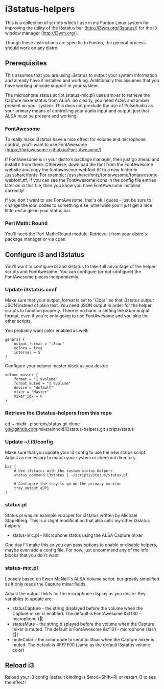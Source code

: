# i3status-helpers
This is a collection of scripts which I use in my Funtoo Linux system for improving the utility of the i3status bar (http://i3wm.org/i3status/) for the i3 window manager (http://i3wm.org/).

Though these instructions are specific to Funtoo, the general process should work on any distro.

## Prerequisites
This assumes that you are using i3status to output your system information and already have it installed and working. Additionally this assumes that you have working unicode support in your system.

The microphone status script (status-mic.pl) uses amixer to retrieve the Capture mixer status from ALSA. So clearly, you need ALSA and amixer present on your system. This does not preclude the use of PulseAudio as your primary means of controlling your audio input and output, just that ALSA must be present and working. 

### FontAwesome
To really make i3status have a nice effect for volume and microphone control, you'll want to use FontAwesome (https://fortawesome.github.io/Font-Awesome/).

If FontAwesome is in your distro's package manager, then just go ahead and install it from there. Otherwise, download the font from the FontAwesome website and copy the fontawesome-webfont.ttf to a new folder in /usr/share/fonts. For example: /usr/share/fonts/fontawesome/fontawesome-webfont.ttf. If you can see the FontAwesome icons in the config file entries later on in this file, then you know you have FontAwesome installed correctly!

If you don't want to use FontAwesome, that's ok I guess - just be sure to change the icon codes to something else, otherwise you'll just get a nice little rectangle in your status bar.

### Perl Math::Round
You'll need the Perl Math::Round module. Retrieve it from your distro's package manager or via cpan.

## Configure i3 and i3status
You'll want to configure i3 and i3status to take full advantage of the helper scripts and FontAwesome. You can configure (or not configure) the FontAwesome pieces independently.

### Update i3status.conf
Make sure that your output_format is set to "i3bar" so that i3status output JSON instead of plain text. You need JSON output in order for the helper scripts to function properly. There is no harm in setting the i3bar output format, even if you're only going to use FontAwesome and you skip the other scripts.

You probably want color enabled as well:
```
general {
    output_format = "i3bar"
    colors = true
    interval = 5
}
```

Configure your volume master block as you desire:

```
volume master {
    format = " %volume"
    format_muted = " %volume"
    device = "default"
    mixer = "Master"
    mixer_idx = 0
}
```
### Retrieve the i3status-helpers from this repo
cd ~
mkdir -p scripts/status
git clone git@github.com:mikereinhold/i3status-helpers.git scripts/status

### Update ~/.i3/config
Make sure that you update your i3 config to use the new status script. Adjust as necessary to match your system or checkout directory.

```
bar {
    # Use i3status with the custom status helpers
    status_command i3status | ~/scripts/status/status.pl

    # Configure the tray to go on the primary monitor
    tray_output eDP1
}
```

### status.pl
Status.pl was an example wrapper for i3status written by Michael Stapelberg. This is a slight modification that also calls my other i3status helpers:

* status-mic.pl - Microphone status using the ALSA Capture mixer

One day I'll make this so you can pass options to enable or disable helpers, maybe even add a config file. For now, just uncommend any of the info blocks that you don't want

### status-mic.pl
Loosely based on Ewen McNeill's ALSA Volume script, but greatly simplified as it only reads the Capture mixer fields.

Adjust the output fields for the microphone display as you desire. Key variables to update are:
* statusCapture - the string displayed before the volume when the Capture mixer is enabled. The default is FontAwesome &xf130 - microphone ()
* statusMute - the string displayed before the volume when the Capture mixer is muted. The default is FontAwesome &xf131 - microphone slash ()
* muteColor - the color code to send to i3bar when the Capture mixer is muted. The default is #FFFF00 (same as the default i3status volume color)

## Reload i3
Reload your i3 config (default binding is $mod+Shift+R) or restart i3 to see the effect!
